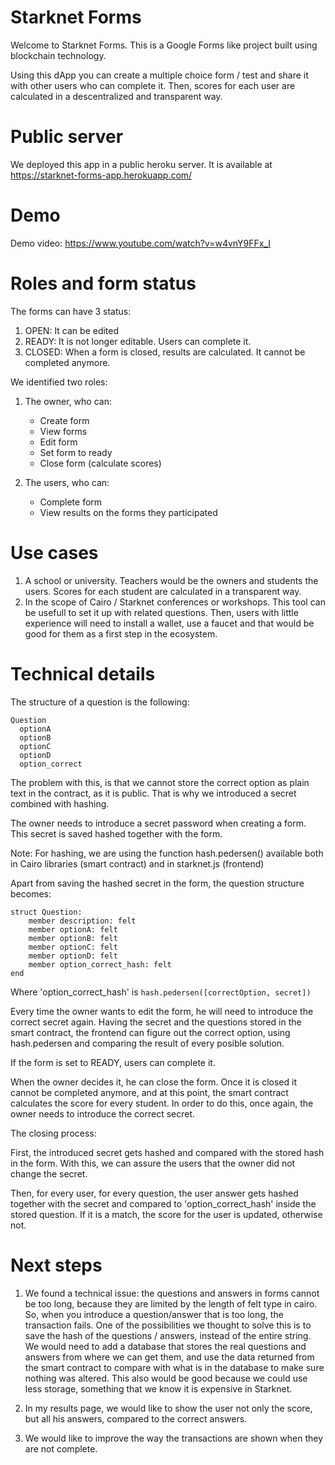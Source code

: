 # Starknet Forms

Welcome to Starknet Forms. This is a Google Forms like project built using blockchain technology.

Using this dApp you can create a multiple choice form / test and share it with other users who can complete it. Then, scores for each user are calculated in a descentralized and transparent way.

# Public server

We deployed this app in a public heroku server. It is available at https://starknet-forms-app.herokuapp.com/

# Demo

Demo video: https://www.youtube.com/watch?v=w4vnY9FFx_I

# Roles and form status

The forms can have 3 status:

  1. OPEN: It can be edited
  2. READY: It is not longer editable. Users can complete it.
  3. CLOSED: When a form is closed, results are calculated. It cannot be completed anymore.

We identified two roles: 

1. The owner, who can:
    * Create form
    * View forms
    * Edit form
    * Set form to ready
    * Close form (calculate scores)

2. The users, who can:
    * Complete form
    * View results on the forms they participated

# Use cases

  1. A school or university. Teachers would be the owners and students the users. Scores for each student are calculated in a transparent way.
  2. In the scope of Cairo / Starknet conferences or workshops. This tool can be usefull to set it up with related questions. Then, users with little experience will need to install a wallet, use a faucet and that would be good for them as a first step in the ecosystem.

# Technical details

The structure of a question is the following:

```
Question
  optionA
  optionB
  optionC
  optionD
  option_correct
```

The problem with this, is that we cannot store the correct option as plain text in the contract, as it is public.
That is why we introduced a secret combined with hashing.

The owner needs to introduce a secret password when creating a form.
This secret is saved hashed together with the form.

Note: For hashing, we are using the function hash.pedersen() available both in Cairo libraries (smart contract) and in starknet.js (frontend)

Apart from saving the hashed secret in the form, the question structure becomes:

```
struct Question:
    member description: felt
    member optionA: felt
    member optionB: felt
    member optionC: felt
    member optionD: felt
    member option_correct_hash: felt
end
```

Where 'option_correct_hash' is `hash.pedersen([correctOption, secret])`

Every time the owner wants to edit the form, he will need to introduce the correct secret again. Having the secret and the questions stored in the smart contract, the frontend can figure out the correct option, using hash.pedersen and comparing the result of every posible solution.

If the form is set to READY, users can complete it.

When the owner decides it, he can close the form. Once it is closed it cannot be completed anymore, and at this point, the smart contract calculates the score for every student. In order to do this, once again, the owner needs to introduce the correct secret.

The closing process: 

First, the introduced secret gets hashed and compared with the stored hash in the form. With this, we can assure the users that the owner did not change the secret.

Then, for every user, for every question, the user answer gets hashed together with the secret and compared to 'option_correct_hash' inside the stored question. If it is a match, the score for the user is updated, otherwise not.

# Next steps

1. We found a technical issue: the questions and answers in forms cannot be too long, because they are limited by the length of felt type in cairo. So, when you introduce a question/answer that is too long, the transaction fails.
One of the possibilities we thought to solve this is to save the hash of the questions / answers, instead of the entire string. We would need to add a database that stores the real questions and answers from where we can get them, and use the data returned from the smart contract to compare with what is in the database to make sure nothing was altered. This also would be good because we could use less storage, something that we know it is expensive in Starknet.

2. In my results page, we would like to show the user not only the score, but all his answers, compared to the correct answers.

3. We would like to improve the way the transactions are shown when they are not complete.
